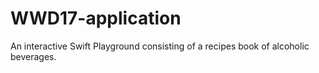 # WWD17-application
An interactive Swift Playground consisting of a recipes book of alcoholic beverages.

